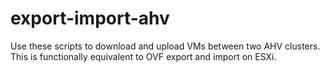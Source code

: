 # export-import-ahv
Use these scripts to download and upload VMs between two AHV clusters. This is functionally equivalent to OVF export and import on ESXi.
